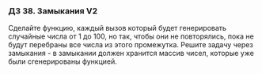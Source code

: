 ### ДЗ 38. Замыкания V2

Сделайте функцию, каждый вызов который будет генерировать случайные числа от 1 до 100, но так, чтобы они не повторялись,
пока не будут перебраны все числа из этого промежутка. Решите задачу через замыкания - в замыкании должен хранится
массив чисел, которые уже были сгенерированы функцией.